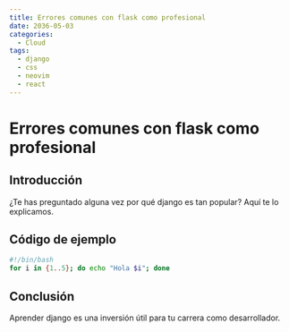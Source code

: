 ```yaml
---
title: Errores comunes con flask como profesional
date: 2036-05-03
categories:
  - Cloud
tags:
  - django
  - css
  - neovim
  - react
---
```


# Errores comunes con flask como profesional

## Introducción

¿Te has preguntado alguna vez por qué django es tan popular? Aquí te lo explicamos.

## Código de ejemplo

```bash
#!/bin/bash
for i in {1..5}; do echo "Hola $i"; done
```

## Conclusión

Aprender django es una inversión útil para tu carrera como desarrollador.